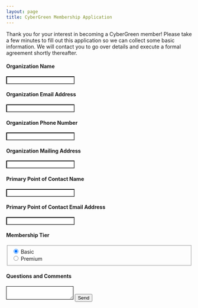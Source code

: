 ```yaml
---
layout: page
title: CyberGreen Membership Application
---
```


Thank you for your interest in becoming a CyberGreen member! 
Please take a few minutes to fill out this application so we can collect some basic information. We will contact you to go over details and execute a formal agreement shortly thereafter.

<form action="https://formspree.io/contact@cybergreen.net"
      method="POST">
      <h4>Organization Name</h4>
    <input type="text" style="border-color: #000000;" name="org name" />    
    <h4>Organization Email Address</h4>
    <input type="email" style="border-color: #000000;" name="_replyto" />
    <h4>Organization Phone Number</h4>
    <input type="text" style="border-color: #000000;" name="phone" />
    <h4>Organization Mailing Address</h4>
    <input type="text" style="border-color: #000000;" name="mailing address" />
    <h4>Primary Point of Contact Name</h4>
    <input type="text" style="border-color: #000000;" name="POC name" /> 
    <h4>Primary Point of Contact Email Address</h4>
    <input type="text" style="border-color: #000000;" name="POC email" /> 
    <h4>Membership Tier</h4>
    <fieldset>
      <div>
    <input type="radio" id="basic" name="tier-basic" style="border-color: #000000;" checked /> 
    <label for="basic">Basic</label>
      </div>
      <div>
    <input type="radio" id="premium" name="tier-premium" style="border-color: #000000;" /> 
    <label for="premium">Premium</label>
      </div>
    </fieldset>
    <h4>Questions and Comments</h4>
    <textarea  style="border-color: #000000;" name="Questions/Comments"> </textarea>
    <input type="submit" value="Send">
</form>
